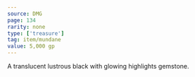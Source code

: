 ```yaml
---
source: DMG
page: 134
rarity: none
type: ['treasure']
tag: item/mundane
value: 5,000 gp
---
```


A translucent lustrous black with glowing highlights gemstone.

